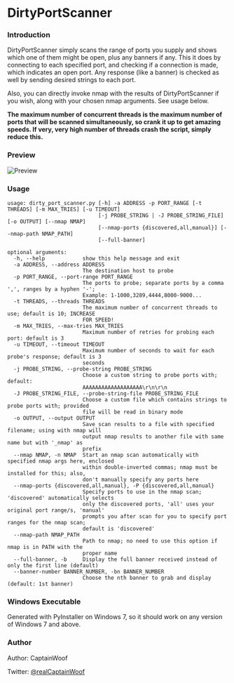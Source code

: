 # DirtyPortScanner

### Introduction

DirtyPortScanner simply scans the range of ports you supply and shows which one of them might be open, plus any banners if any. This it does by connecting to each specified port, and checking if a connection is made, which indicates an open port. Any response (like a banner) is checked as well by sending desired strings to each port.

Also, you can directly invoke nmap with the results of DirtyPortScanner if you wish, along with your chosen nmap arguments. See usage below.

**The maximum number of concurrent threads is the maximum number of ports that will be scanned simultaneously, so crank it up to get amazing speeds. If very, very high number of threads crash the script, simply reduce this.**

### Preview

![Preview](https://drive.google.com/uc?export=view&id=1UPFK0iZFrH9hLC65sRU6RMMiwhLxrflN)

### Usage

```
usage: dirty_port_scanner.py [-h] -a ADDRESS -p PORT_RANGE [-t THREADS] [-m MAX_TRIES] [-u TIMEOUT]
                             [-j PROBE_STRING | -J PROBE_STRING_FILE] [-o OUTPUT] [--nmap NMAP]
                             [--nmap-ports {discovered,all,manual}] [--nmap-path NMAP_PATH]
                             [--full-banner]

optional arguments:
  -h, --help            show this help message and exit
  -a ADDRESS, --address ADDRESS
                        The destination host to probe
  -p PORT_RANGE, --port-range PORT_RANGE
                        The ports to probe; separate ports by a comma ',', ranges by a hyphen '-';
                        Example: 1-1000,3289,4444,8000-9000...
  -t THREADS, --threads THREADS
                        The maximum number of concurrent threads to use; default is 10; INCREASE
                        FOR SPEED!                                                                   
  -m MAX_TRIES, --max-tries MAX_TRIES                                                               
                        Maximum number of retries for probing each port: default is 3
  -u TIMEOUT, --timeout TIMEOUT
                        Maximum number of seconds to wait for each probe's response; default is 3
                        seconds
  -j PROBE_STRING, --probe-string PROBE_STRING
                        Choose a custom string to probe ports with; default:
                        AAAAAAAAAAAAAAAAAAA\r\n\r\n
  -J PROBE_STRING_FILE, --probe-string-file PROBE_STRING_FILE
                        Choose a custom file which contains strings to probe ports with; provided
                        file will be read in binary mode
  -o OUTPUT, --output OUTPUT
                        Save scan results to a file with specified filename; using with nmap will
                        output nmap results to another file with same name but with '_nmap' as
                        prefix
  --nmap NMAP, -n NMAP  Start an nmap scan automatically with specified nmap args here, enclosed
                        within double-inverted commas; nmap must be installed for this; also,
                        don't manually specify any ports here
  --nmap-ports {discovered,all,manual}, -P {discovered,all,manual}
                        Specify ports to use in the nmap scan; 'discovered' automatically selects
                        only the discovered ports, 'all' uses your original port range/s, 'manual'
                        prompts you after scan for you to specify port ranges for the nmap scan;
                        default is 'discovered'
  --nmap-path NMAP_PATH
                        Path to nmap; no need to use this option if nmap is in PATH with the
                        proper name                        
  --full-banner, -b     Display the full banner received instead of only the first line (default)
  --banner-number BANNER_NUMBER, -bn BANNER_NUMBER
                        Choose the nth banner to grab and display (default: 1st banner)
```

### Windows Executable
Generated with PyInstaller on Windows 7, so it should work on any version of Windows 7 and above.

### Author

Author: CaptainWoof

Twitter: [@realCaptainWoof](https://www.twitter.com/realCaptainWoof)

